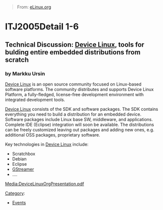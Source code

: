 > From: [eLinux.org](http://eLinux.org/ITJ2005Detail_1-6 "http://eLinux.org/ITJ2005Detail_1-6")


# ITJ2005Detail 1-6



## Technical Discussion: [Device Linux](http://www.devicelinux.org), tools for bulding entire embedded distributions from scratch

### by Markku Ursin

[Device Linux](http://www.devicelinux.org) is an open source community
focused on Linux-based software platforms. The community distributes and
supports Device Linux Platform, a fully-fledged, license-free
development environment with integrated development tools.

[Device Linux](http://www.devicelinux.org) consists of the SDK and
software packages. The SDK contains everything you need to build a
distribution for an embedded device. Software packages include Linux
base SW, middleware, and applications. Complete IDE (Eclipse)
integration will soon be available. The distributions can be freely
customized leaving out packages and adding new ones, e.g. additional OSS
packages, proprietary software.

Key technologies in [Device Linux](http://www.devicelinux.org) include:

-   Scratchbox
-   Debian
-   Eclipse
-   [GStreamer](http://eLinux.org/index.php?title=GStreamer&action=edit&redlink=1 "GStreamer (page does not exist)")
-   ....

[Media:DeviceLinuxOrgPresentation.pdf](http://eLinux.org/images/0/0e/DeviceLinuxOrgPresentation.pdf "DeviceLinuxOrgPresentation.pdf")


[Category](http://eLinux.org/Special:Categories "Special:Categories"):

-   [Events](http://eLinux.org/Category:Events "Category:Events")

